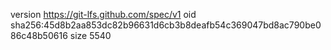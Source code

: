 version https://git-lfs.github.com/spec/v1
oid sha256:45d8b2aa853dc82b96631d6cb3b8deafb54c369047bd8ac790be086c48b50616
size 5540
